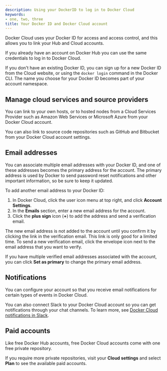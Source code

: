 ```yaml
---
description: Using your DockerID to log in to Docker Cloud
keywords:
- one, two, three
title: Your Docker ID and Docker Cloud account
---
```


Docker Cloud uses your Docker ID for access and access control, and this allows
you to link your Hub and Cloud accounts.

If you already have an account on Docker Hub you can use the same credentials to
log in to Docker Cloud.

If you don't have an existing Docker ID, you can sign up for a new Docker ID
from the Cloud website, or using the `docker login` command in the Docker CLI.
The name you choose for your Docker ID becomes part of your account namespace.

## Manage cloud services and source providers

You can link to your own hosts, or to hosted nodes from a Cloud Services
Provider such as Amazon Web Services or Microsoft Azure from your Docker Cloud
account.

You can also link to source code repositories such as GitHub and
Bitbucket from your Docker Cloud account settings.

## Email addresses

You can associate multiple email addresses with your Docker ID, and one of these addresses becomes the primary address for the account. The primary address is used by Docker to send password reset notifications and other important information, so be sure to keep it updated.

To add another email address to your Docker ID:

1. In Docker Cloud, click the user icon menu at top right, and click **Account Settings**.
2. In the **Emails** section, enter a new email address for the account.
3. Click the **plus sign** icon (**+**) to add the address and send a verification email.

The new email address is not added to the account until you confirm it by
clicking the link in the verification email. This link is only good for a
limited time. To send a new verification email, click the envelope icon next to
the email address that you want to verify.

If you have multiple verified email addresses associated with the account, you can click **Set as primary** to change the primary email address.

## Notifications

You can configure your account so that you receive email notifications for certain types of events in Docker Cloud.

You can also connect Slack to your Docker Cloud account so you can get notifications through your chat channels. To learn more, see [Docker Cloud notifications in Slack](slack-integration.md).

## Paid accounts

Like free Docker Hub accounts, free Docker Cloud accounts come with one free
private repository.

If you require more private repositories, visit your **Cloud settings** and
select **Plan** to see the available paid accounts.

